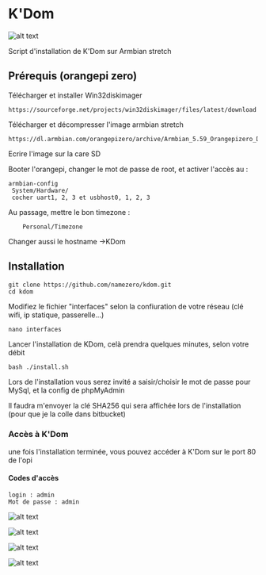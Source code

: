 # K'Dom
![alt text](https://raw.githubusercontent.com/namezero/kdom/master/images/kdom.png)

Script d'installation de K'Dom sur Armbian stretch
## Prérequis (orangepi zero)
Télécharger et installer Win32diskimager

```
https://sourceforge.net/projects/win32diskimager/files/latest/download
```
Télécharger et décompresser l'image armbian stretch

```
https://dl.armbian.com/orangepizero/archive/Armbian_5.59_Orangepizero_Debian_stretch_next_4.14.65.7z
```
Ecrire l'image sur la care SD

Booter l'orangepi, changer le mot de passe de root, et activer l'accès au :

```
armbian-config
 System/Hardware/
 cocher uart1, 2, 3 et usbhost0, 1, 2, 3
```
Au passage, mettre le bon timezone :

```
    Personal/Timezone
```
Changer aussi le hostname ->KDom

## Installation

```
git clone https://github.com/namezero/kdom.git
cd kdom
```
Modifiez le fichier "interfaces" selon la confiuration de votre réseau (clé wifi, ip statique, passerelle...)

```
nano interfaces
```
Lancer l'installation de KDom, celà prendra quelques minutes, selon votre débit
```
bash ./install.sh
```
Lors de l'installation vous serez invité a saisir/choisir le mot de passe pour MySql, et la config de phpMyAdmin

Il faudra m'envoyer la clé SHA256 qui sera affichée lors de l'installation (pour que je la colle dans bitbucket)

### Accès à K'Dom

une fois l'installation terminée, vous pouvez accéder à K'Dom sur le port 80 de l'opi

#### Codes d'accès
```
login : admin
Mot de passe : admin
```

![alt text](https://raw.githubusercontent.com/namezero/kdom/master/images/Screenshot_1.png)

![alt text](https://raw.githubusercontent.com/namezero/kdom/master/images/Screenshot_2.png)

![alt text](https://raw.githubusercontent.com/namezero/kdom/master/images/Screenshot_3.png)

![alt text](https://raw.githubusercontent.com/namezero/kdom/master/images/Screenshot_4.png)